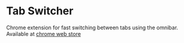 Tab Switcher
====================

Chrome extension for fast switching between tabs using the omnibar. Available at [chrome web store]()
